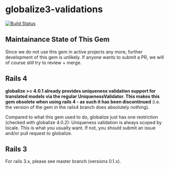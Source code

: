 # globalize3-validations

[![Build Status](https://travis-ci.org/emjot/globalize3-validations.png?branch=rails4)](https://travis-ci.org/emjot/globalize3-validations)

## Maintainance State of This Gem

Since we do not use this gem in active projects any more, further development of this gem is unlikely. If anyone wants to submit a PR, we will of course still try to review + merge.

## Rails 4

**globalize >= 4.0.1 already provides uniqueness validation support for translated models via the regular 
UniquenessValidator. This makes this gem obsolete when using rails 4 - as such it has been discontinued** 
(i.e. the version of the gem in the rails4 branch does absolutely nothing). 

Compared to what this gem used to do, globalize just has one restriction (checked with globalize 4.0.2): 
Uniqueness validation is always scoped by locale. This is what you usually want. 
If not, you should submit an issue and/or pull request to globalize.

## Rails 3

For rails 3.x, please see master branch (versions 0.1.x).
